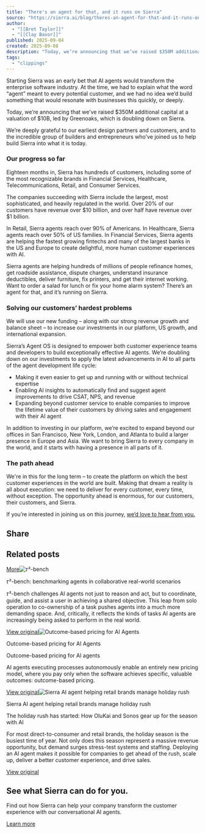 ```yaml
---
title: "There's an agent for that, and it runs on Sierra"
source: "https://sierra.ai/blog/theres-an-agent-for-that-and-it-runs-on-sierra"
author:
  - "[[Bret Taylor]]"
  - "[[Clay Bavor]]"
published: 2025-09-04
created: 2025-09-08
description: "Today, we’re announcing that we’ve raised $350M additional capital at a valuation of $10B, led by Greenoaks, which is doubling down on Sierra."
tags:
  - "clippings"
---
```

Starting Sierra was an early bet that AI agents would transform the enterprise software industry. At the time, we had to explain what the word “agent” meant to every potential customer, and we had no idea we’d build something that would resonate with businesses this quickly, or deeply.

Today, we’re announcing that we’ve raised $350M additional capital at a valuation of $10B, led by Greenoaks, which is doubling down on Sierra.

We’re deeply grateful to our earliest design partners and customers, and to the incredible group of builders and entrepreneurs who’ve joined us to help build Sierra into what it is today.

### Our progress so far

Eighteen months in, Sierra has hundreds of customers, including some of the most recognizable brands in Financial Services, Healthcare, Telecommunications, Retail, and Consumer Services.

The companies succeeding with Sierra include the largest, most sophisticated, and heavily regulated in the world. Over 20% of our customers have revenue over $10 billion, and over half have revenue over $1 billion.

In Retail, Sierra agents reach over 90% of Americans. In Healthcare, Sierra agents reach over 50% of US families. In Financial Services, Sierra agents are helping the fastest growing fintechs and many of the largest banks in the US and Europe to create delightful, more human customer experiences with AI.

Sierra agents are helping hundreds of millions of people refinance homes, get roadside assistance, dispute charges, understand insurance deductibles, deliver furniture, fix printers, and get their internet working. Want to order a salad for lunch or fix your home alarm system? There’s an agent for that, and it’s running on Sierra.

### Solving our customers’ hardest problems

We will use our new funding – along with our strong revenue growth and balance sheet – to increase our investments in our platform, US growth, and international expansion.

Sierra’s Agent OS is designed to empower both customer experience teams and developers to build exceptionally effective AI agents. We’re doubling down on our investments to apply the latest advancements in AI to all parts of the agent development life cycle:

- Making it even easier to get up and running with or without technical expertise
- Enabling AI insights to automatically find and suggest agent improvements to drive CSAT, NPS, and revenue
- Expanding beyond customer service to enable companies to improve the lifetime value of their customers by driving sales and engagement with their AI agent

In addition to investing in our platform, we’re excited to expand beyond our offices in San Francisco, New York, London, and Atlanta to build a larger presence in Europe and Asia. We want to bring Sierra to every company in the world, and it starts with having a presence in all parts of it.

### The path ahead

We're in this for the long term – to create the platform on which the best customer experiences in the world are built. Making that dream a reality is all about execution: we need to deliver for every customer, every time, without exception. The opportunity ahead is enormous, for our customers, their customers, and Sierra.

If you’re interested in joining us on this journey, [we’d love to hear from you.](https://sierra.ai/careers)

## Share

## Related posts

[More](https://sierra.ai/blog)![𝜏²-bench](https://sierra.ai/-/cdn/image?src=https%3A%2F%2Fcdn.sanity.io%2Fimages%2Fca4jck6w%2Fproduction%2Fc083407f50cd3e73b9d1fef72cfc5682494b42ee-1200x800.png%3Fauto%3Dformat&width=384&quality=90)

𝜏²-bench: benchmarking agents in collaborative real-world scenarios

𝜏²-bench challenges AI agents not just to reason and act, but to coordinate, guide, and assist a user in achieving a shared objective. This leap from solo operation to co-ownership of a task pushes agents into a much more demanding space. And, critically, it reflects the kinds of tasks AI agents are increasingly being asked to perform in the real world.

[View original](https://sierra.ai/blog/benchmarking-agents-in-collaborative-real-world-scenarios)![Outcome-based pricing for AI Agents](https://sierra.ai/-/cdn/image?src=https%3A%2F%2Fcdn.sanity.io%2Fimages%2Fca4jck6w%2Fproduction%2F6fc32d7491d9eb0e8a12e3b8f38ddb87e1687646-2000x2000.png%3Fauto%3Dformat&width=384&quality=90)

Outcome-based pricing for AI Agents

Outcome-based pricing for AI agents

AI agents executing processes autonomously enable an entirely new pricing model, where you pay only when the software achieves specific, valuable outcomes: outcome-based pricing.

[View original](https://sierra.ai/blog/outcome-based-pricing-for-ai-agents)![Sierra AI agent helping retail brands manage holiday rush](https://sierra.ai/-/cdn/image?src=https%3A%2F%2Fcdn.sanity.io%2Fimages%2Fca4jck6w%2Fproduction%2F8f8621c7bc3e900b7e13d8f99e3c6f1dccb0e1c9-586x586.svg%3Fauto%3Dformat&width=384&quality=90)

Sierra AI agent helping retail brands manage holiday rush

The holiday rush has started: How OluKai and Sonos gear up for the season with AI

For most direct-to-consumer and retail brands, the holiday season is the busiest time of year. Not only does this season represent a massive revenue opportunity, but demand surges stress-test systems and staffing. Deploying an AI agent makes it possible for companies to get ahead of the rush, scale up, deliver a better customer experience, and drive sales.

[View original](https://sierra.ai/blog/holiday-readiness)

## See what Sierra can do for you.

Find out how Sierra can help your company transform the customer experience with our conversational AI agents.

[Learn more](https://sierra.ai/learn-more)